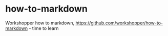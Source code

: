 # how-to-markdown
Workshopper how to markdown, https://github.com/workshopper/how-to-markdown - time to learn
